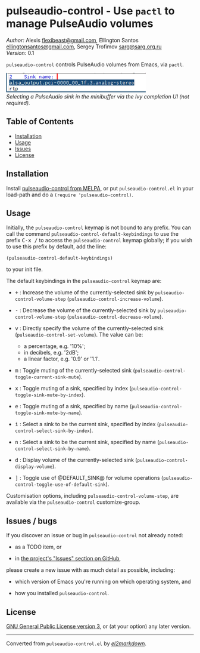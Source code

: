 # pulseaudio-control - Use `pactl` to manage PulseAudio volumes

*Author:* Alexis <flexibeast@gmail.com>, Ellington Santos <ellingtonsantos@gmail.com>, Sergey Trofimov <sarg@sarg.org.ru><br>
*Version:* 0.1<br>

`pulseaudio-control` controls PulseAudio volumes from Emacs, via `pactl`.

![Image of selecting a PulseAudio sink in the minibuffer via the Ivy completion UI](screenshot.png)<br>
*Selecting a PulseAudio sink in the minibuffer via the Ivy completion UI (not required).*

## Table of Contents

- [Installation](#installation)
- [Usage](#usage)
- [Issues](#issues)
- [License](#license)

## Installation

Install [pulseaudio-control from
MELPA](http://melpa.org/#/pulseaudio-control), or put
`pulseaudio-control.el` in your load-path and do a `(require
'pulseaudio-control)`.

## Usage

Initially, the `pulseaudio-control` keymap is not bound to any
prefix. You can call the command
`pulseaudio-control-default-keybindings` to use the prefix <kbd>C-x /</kbd>
to access the `pulseaudio-control` keymap globally; if you wish to
use this prefix by default, add the line:

    (pulseaudio-control-default-keybindings)

to your init file.

The default keybindings in the `pulseaudio-control` keymap are:

* <kbd>+</kbd> : Increase the volume of the currently-selected sink by
  `pulseaudio-control-volume-step`
  (`pulseaudio-control-increase-volume`).

* <kbd>-</kbd> : Decrease the volume of the currently-selected sink by
  `pulseaudio-control-volume-step`
  (`pulseaudio-control-decrease-volume`).

* <kbd>v</kbd> : Directly specify the volume of the currently-selected sink
  (`pulseaudio-control-set-volume`).  The value can be:

  * a percentage, e.g. '10%';
  * in decibels, e.g. '2dB';
  * a linear factor, e.g. '0.9' or '1.1'.

* <kbd>m</kbd> : Toggle muting of the currently-selected sink
  (`pulseaudio-control-toggle-current-sink-mute`).

* <kbd>x</kbd> : Toggle muting of a sink, specified by index
  (`pulseaudio-control-toggle-sink-mute-by-index`).

* <kbd>e</kbd> : Toggle muting of a sink, specified by name
  (`pulseaudio-control-toggle-sink-mute-by-name`).

* <kbd>i</kbd> : Select a sink to be the current sink, specified by index
  (`pulseaudio-control-select-sink-by-index`).

* <kbd>n</kbd> : Select a sink to be the current sink, specified by name
  (`pulseaudio-control-select-sink-by-name`).

* <kbd>d</kbd> : Display volume of the currently-selected sink
  (`pulseaudio-control-display-volume`).

* <kbd>]</kbd> : Toggle use of @DEFAULT_SINK@ for volume operations
  (`pulseaudio-control-toggle-use-of-default-sink`).

Customisation options, including `pulseaudio-control-volume-step`,
are available via the `pulseaudio-control` customize-group.

## Issues / bugs

If you discover an issue or bug in `pulseaudio-control` not already noted:

* as a TODO item, or

* in [the project's "Issues" section on
  GitHub](https://github.com/flexibeast/pulseaudio-control/issues),

please create a new issue with as much detail as possible, including:

* which version of Emacs you're running on which operating system, and

* how you installed `pulseaudio-control`.

## License

[GNU General Public License version
3](http://www.gnu.org/licenses/gpl.html), or (at your option) any
later version.


---
Converted from `pulseaudio-control.el` by [*el2markdown*](https://github.com/Lindydancer/el2markdown).
